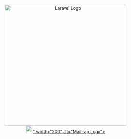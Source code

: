 <p align="center">
    <a href="https://laravel.com" target="_blank" style="display: inline-block;">
        <img src="https://raw.githubusercontent.com/laravel/art/master/logo-lockup/5%20SVG/2%20CMYK/1%20Full%20Color/laravel-logolockup-cmyk-red.svg" width="400" alt="Laravel Logo">
    </a>
    <a href="https://mailtrap.io" target="_blank" style="display: inline-block;">
        <img src="<svg xmlns="http://www.w3.org/2000/svg" width="24" height="24" viewBox="0 0 24 24"><path fill="#58f9bb" d="m5.371 17.607l-2.036 1.208a.32.32 0 0 0 0 .557l7.91 4.432a1.55 1.55 0 0 0 1.51 0l8.014-4.491c.243-.144.203-.436 0-.535l-2.153-1.163c-.182-.12-.587-.08-.73.017l-5.131 2.875a1.55 1.55 0 0 1-1.51 0l-5.176-2.9c-.193-.119-.499-.112-.698 0M11.245.197a1.55 1.55 0 0 1 1.51 0l6.37 3.568c.254.129.277.474 0 .63l-1.45.81a1.8 1.8 0 0 1-1.757-.003L12.755 3.43a1.55 1.55 0 0 0-1.51 0L8.078 5.204a1.8 1.8 0 0 1-1.757.002l-1.5-.836c-.236-.1-.285-.401 0-.574zm10.724 5.371c.467.262.755.746.755 1.27v10.325c0 .51-.32.606-.661.428l-2.36-1.273V9.376l-6.948 3.893a1.55 1.55 0 0 1-1.51 0L4.296 9.376v6.94L2.153 17.59c-.256.163-.877.214-.877-.426V6.838c0-.524.288-1.008.755-1.27c.752-.393 1.529 0 1.529 0l8.44 4.74l8.427-4.74s.749-.45 1.542 0"/></svg>" width="200" alt="Mailtrap Logo">
    </a>
</p>
